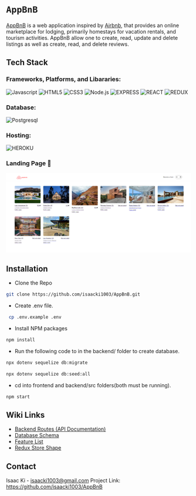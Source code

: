 # `AppBnB`

[AppBnB](https://appbnb1.herokuapp.com/) is a web application inspired by [Airbnb](https://www.airbnb.com/), that provides an online marketplace for lodging, primarily homestays for vacation rentals, and tourism activities.
AppBnB allow one to create, read, update and delete listings as well as create, read, and delete reviews.

## Tech Stack

### Frameworks, Platforms, and Libararies:

![Javascript](https://img.shields.io/badge/Javascript%20-F7DF1E?style=for-the-badge&logo=Javascript&logoColor=white)
![HTML5](https://img.shields.io/badge/HTML5-E34F26?style=for-the-badge&logo=HTML5&logoColor=white)
![CSS3](https://img.shields.io/badge/CSS3-1572B6?style=for-the-badge&logo=CSS3&logoColor=white)
![Node.js](https://img.shields.io/badge/Node.Js%20-339933?style=for-the-badge&logo=Node.js&logoColor=white)
![EXPRESS](https://img.shields.io/badge/Express%20-000000?style=for-the-badge&logo=REACT&logoColor=white)
![REACT](https://img.shields.io/badge/REACT%20-61DAFB?style=for-the-badge&logo=REACT&logoColor=white)
![REDUX](https://img.shields.io/badge/Redux%20-764ABC?style=for-the-badge&logo=Redux&logoColor=white)

### Database:

![Postgresql](https://img.shields.io/badge/Postgresql-4169E1?style=for-the-badge&logo=postgresql&logoColor=white)

### Hosting:

![HEROKU](https://img.shields.io/badge/Heroku-430098?style=for-the-badge&logo=Heroku&logoColor=white)

### Landing Page 👀

![alt text](https://github.com/isaacki1003/AppBnB/blob/main/landing-page.png?raw=true)

## Installation

- Clone the Repo

```sh
git clone https://github.com/isaacki1003/AppBnB.git
```

- Create .env file.

```sh
 cp .env.example .env
```

- Install NPM packages

```sh
npm install
```

- Run the following code to in the backend/ folder to create database.

```sh
npx dotenv sequelize db:migrate
```

```sh
npx dotenv sequelize db:seed:all
```

- cd into frontend and backend/src folders(both must be running).

```sh
npm start
```

## Wiki Links

- [Backend Routes (API Documentation)](https://github.com/isaacki1003/AppBnB/wiki/API-Routes)
- [Database Schema](https://github.com/isaacki1003/AppBnB/wiki/API-Routes)
- [Feature List](https://github.com/isaacki1003/AppBnB/wiki/Features-List)
- [Redux Store Shape](https://github.com/isaacki1003/AppBnB/wiki/Redux-Store-Shape)


## Contact
Isaac Ki - isaacki1003@gmail.com
Project Link: https://github.com/isaacki1003/AppBnB
